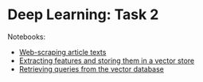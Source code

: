 # Deep Learning: Task 2

Notebooks:
* [Web-scraping article texts](web-scraping-info.ipynb)
* [Extracting features and storing them in a vector store](feature-extraction-and-storage.ipynb)
* [Retrieving queries from the vector database](query-retrieval.ipynb)